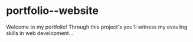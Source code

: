 # portfolio--website
Welcome to my portfolio! Through this project's you'll witness my evovling skills in web development... 
